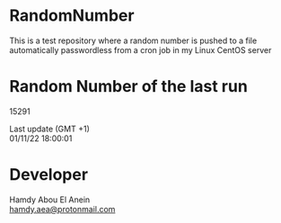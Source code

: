 # RandomNumber    
This is a test repository where a random number is pushed to a file automatically passwordless from a cron job in my Linux CentOS server    
# Random Number of the last run   
15291
      
Last update (GMT +1)    
01/11/22 18:00:01
# Developer    
Hamdy Abou El Anein   
hamdy.aea@protonmail.com
